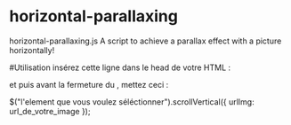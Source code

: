 # horizontal-parallaxing
horizontal-parallaxing.js A script to achieve a parallax effect with a picture horizontally!

#Utilisation
insérez cette ligne dans le head de votre HTML :


et puis avant la fermeture du <body>, mettez ceci :

$("l'element que vous voulez séléctionner").scrollVertical({
  urlImg: url_de_votre_image
});
